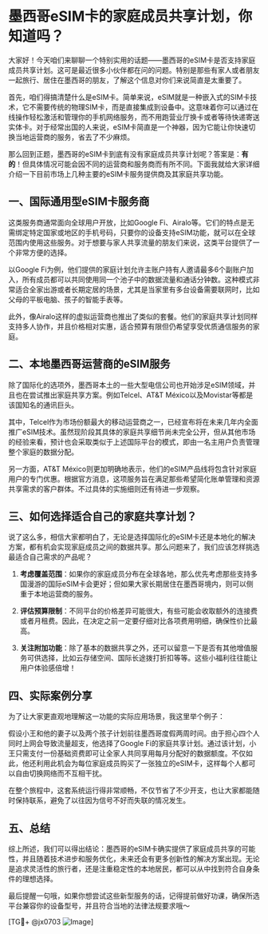# 墨西哥eSIM卡的家庭成员共享计划，你知道吗？

大家好！今天咱们来聊聊一个特别实用的话题——墨西哥的eSIM卡是否支持家庭成员共享计划。这可是最近很多小伙伴都在问的问题。特别是那些有家人或者朋友一起旅行、居住在墨西哥的朋友，了解这个信息对你们来说简直是太重要了。

首先，咱们得搞清楚什么是eSIM卡。简单来说，eSIM就是一种嵌入式的SIM卡技术，它不需要传统的物理SIM卡，而是直接集成到设备中。这意味着你可以通过在线操作轻松激活和管理你的手机网络服务，而不用跑营业厅换卡或者等待快递寄送实体卡。对于经常出国的人来说，eSIM卡简直是一个神器，因为它能让你快速切换当地运营商的服务，省去了不少麻烦。

那么回到正题，墨西哥的eSIM卡到底有没有家庭成员共享计划呢？答案是：**有的**！但具体情况可能会因不同的运营商和服务商而有所不同。下面我就给大家详细介绍一下目前市场上几种主要的eSIM卡服务提供商及其家庭共享功能。

## 一、国际通用型eSIM卡服务商

这类服务商通常面向全球用户开放，比如Google Fi、Airalo等。它们的特点是无需绑定特定国家或地区的手机号码，只要你的设备支持eSIM功能，就可以在全球范围内使用这些服务。对于想要与家人共享流量的朋友们来说，这类平台提供了一个非常方便的选择。

以Google Fi为例，他们提供的家庭计划允许主账户持有人邀请最多6个副账户加入，所有成员都可以共同使用同一个池子中的数据流量和通话分钟数。这种模式非常适合全家出游或者长期定居的场景，尤其是当家里有多台设备需要联网时，比如父母的平板电脑、孩子的智能手表等。

此外，像Airalo这样的虚拟运营商也推出了类似的套餐。他们的家庭共享计划同样支持多人协作，并且价格相对实惠，适合预算有限但仍希望享受优质通信服务的家庭。

## 二、本地墨西哥运营商的eSIM服务

除了国际化的选项外，墨西哥本土的一些大型电信公司也开始涉足eSIM领域，并且也在尝试推出家庭共享方案。例如Telcel、AT&T México以及Movistar等都是该国知名的通讯巨头。

其中，Telcel作为市场份额最大的移动运营商之一，已经宣布将在未来几年内全面推广eSIM技术。虽然现阶段其具体的家庭共享细节尚未完全公开，但从其他市场的经验来看，预计也会采取类似于上述国际平台的模式，即由一名主用户负责管理整个家庭的数据分配。

另一方面，AT&T México则更加明确地表示，他们的eSIM产品线将包含针对家庭用户的专门优惠。根据官方消息，这项服务旨在满足那些希望简化账单管理和资源共享需求的客户群体。不过具体的实施细则还有待进一步观察。

## 三、如何选择适合自己的家庭共享计划？

说了这么多，相信大家都明白了，无论是选择国际化的eSIM卡还是本地化的解决方案，都有机会实现家庭成员之间的数据共享。那么问题来了，我们应该怎样挑选最适合自己需求的产品呢？

1. **考虑覆盖范围**：如果你的家庭成员分布在全球各地，那么优先考虑那些支持多国漫游的国际eSIM卡会更好；但如果大家长期居住在墨西哥境内，则可以侧重于本地运营商的服务。

2. **评估预算限制**：不同平台的价格差异可能很大，有些可能会收取额外的连接费或者月租费。因此，在决定之前一定要仔细对比各项费用明细，确保性价比最高。

3. **关注附加功能**：除了基本的数据共享之外，还可以留意一下是否有其他增值服务可供选择，比如云存储空间、国际长途拨打折扣等等。这些小福利往往能让用户体验感倍增！

## 四、实际案例分享

为了让大家更直观地理解这一功能的实际应用场景，我这里举个例子：

假设小王和他的妻子以及两个孩子计划前往墨西哥度假两周时间。由于担心四个人同时上网会导致流量超支，他选择了Google Fi的家庭共享计划。通过该计划，小王只需支付一份基础资费即可让全家人共同享用每月分配好的数据额度。不仅如此，他还利用此机会为每位家庭成员购买了一张独立的eSIM卡，这样每个人都可以自由切换网络而不互相干扰。

在整个旅程中，这套系统运行得非常顺畅，不仅节省了不少开支，也让大家都能随时保持联系，避免了以往因为信号不好而失联的情况发生。

## 五、总结

综上所述，我们可以得出结论：墨西哥的eSIM卡确实提供了家庭成员共享的可能性，并且随着技术进步和服务优化，未来还会有更多创新性的解决方案出现。无论是追求灵活性的旅行者，还是注重稳定性的本地居民，都可以从中找到符合自身条件的理想选择。

最后提醒一句哦，如果你想尝试这些新型服务的话，记得提前做好功课，确保所选平台兼容你的设备型号，并且符合当地的法律法规要求哦～

[TG💪+ @jx0703 ![Image](https://github.com/user-attachments/assets/dbca1d08-cadb-493c-b0ec-ad6f7a83f270)]